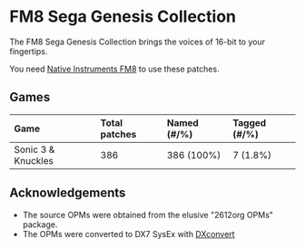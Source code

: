 # FM8 Sega Genesis Collection

The FM8 Sega Genesis Collection brings the voices of 16-bit to your fingertips.

You need [Native Instruments FM8](http://www.native-instruments.com/en/products/komplete/synths-samplers/fm8/pricing/)
to use these patches.

## Games

| Game               | Total patches |  Named (#/%) | Tagged (#/%) |
| :----------------- | :------------ |  :---------- | :----------- |
| Sonic 3 & Knuckles | 386           |  386 (100%)  | 7 (1.8%)     |

## Acknowledgements

* The source OPMs were obtained from the elusive "2612org OPMs" package.
* The OPMs were converted to DX7 SysEx with [DXconvert](http://dxconvert.martintarenskeen.nl/)
